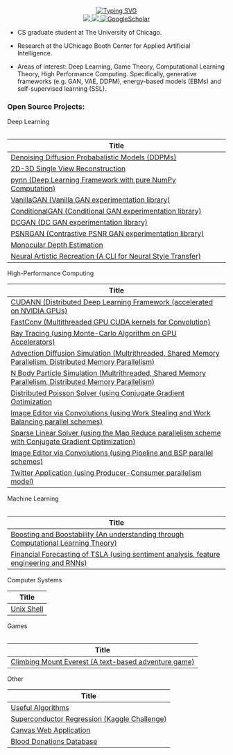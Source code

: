 <p align="center">
<a href="https://github.com/DhruvSrikanth">
    <img src="https://readme-typing-svg.demolab.com?font=Georgia&size=18&duration=2000&pause=500&multiline=true&width=500&height=80&lines=Dhruv+Srikanth;Deep+Learning+%7C+High-Performance+Computing+%7C+Engineering" alt="Typing SVG" />
</a>
<br/>


<a href="https://www.linkedin.com/in/dhruv-srikanth/">
    <img src="https://img.shields.io/badge/-Linkedin-blue?style=flat-square&logo=linkedin">
</a>
<a href="mailto:dhruvsrikanth@uchicago.edu">
    <img src="https://img.shields.io/badge/-Email-red?style=flat-square&logo=gmail&logoColor=white">
</a>
<a href='https://scholar.google.com/citations?hl=en&user=Dvh53xkAAAAJ' target="_blank">
    <img alt='GoogleScholar' src='https://img.shields.io/badge/Scholar-100000?style=flat&logo=GoogleScholar&logoColor=white&&color=0181FF'>
</a>

<br/> 
</p>

* CS graduate student at The University of Chicago. 

* Research at the UChicago Booth Center for Applied Artificial Intelligence.

* Areas of interest: Deep Learning, Game Theory, Computational Learning Theory, High Performance Computing. Specifically, generative frameworks (e.g. GAN, VAE, DDPM), energy-based models (EBMs) and self-supervised learning (SSL).


### Open Source Projects:

<table>
<tr> Deep Learning </tr> 
<tr>

|Title |
|--|
| [Denoising Diffusion Probabalistic Models (DDPMs)](https://github.com/DhruvSrikanth/DenoisingDiffusionProbabilisticModels) |
| [2D-3D Single View Reconstruction](https://github.com/DhruvSrikanth/2D-3D-Single-View-Reconstruction) |
| [pynn (Deep Learning Framework with pure NumPy Computation)](https://github.com/DhruvSrikanth/pynn) |
| [VanillaGAN (Vanilla GAN experimentation library)](https://github.com/DhruvSrikanth/VanillaGAN) |
| [ConditionalGAN (Conditional GAN experimentation library)](https://github.com/DhruvSrikanth/ConditionalGAN) |
| [DCGAN (DC GAN experimentation library)](https://github.com/DhruvSrikanth/DCGAN) |
| [PSNRGAN (Contrastive PSNR GAN experimentation library)](https://github.com/DhruvSrikanth/PSNRGAN) |
| [Monocular Depth Estimation](https://github.com/DhruvSrikanth/MonoDepth) |
| [Neural Artistic Recreation (A CLI for Neural Style Transfer)](https://github.com/DhruvSrikanth/NeuralArtisticRecreation-CLI-Tool) |



</tr>
    
<tr> High-Performance Computing </tr> 
<tr>

|Title |
|--|
| [CUDANN (Distributed Deep Learning Framework (accelerated on NVIDIA GPUs)](https://github.com/DhruvSrikanth/CUDANN)|
| [FastConv (Multithreaded GPU CUDA kernels for Convolution)](https://github.com/DhruvSrikanth/FastConv) |
| [Ray Tracing (using Monte-Carlo Algorithm on GPU Accelerators)](https://github.com/DhruvSrikanth/Monte-Carlo-Ray-Tracing) |
| [Advection Diffusion Simulation (Multrithreaded, Shared Memory Parallelism, Distributed Memory Parallelism)](https://github.com/DhruvSrikanth/Advection-Diffusion-Simulation) |
| [N Body Particle Simulation (Multrithreaded, Shared Memory Parallelism, Distributed Memory Parallelism)](https://github.com/DhruvSrikanth/N-Body-Simulation) |
| [Distributed Poisson Solver (using Conjugate Gradient Optimization](https://github.com/DhruvSrikanth/Conjugate-Gradient-Simulation) |
| [Image Editor via Convolutions (using Work Stealing and Work Balancing parallel schemes)](https://github.com/DhruvSrikanth/WorkBalancingStealingImageEditor) |
| [Sparse Linear Solver (using the Map Reduce parallelism scheme with Conjugate Gradient Optimization)](https://github.com/DhruvSrikanth/MapReduceSparseSolver) |
| [Image Editor via Convolutions (using Pipeline and BSP parallel schemes)](https://github.com/DhruvSrikanth/PipelineBSPImageEditor) |
| [Twitter Application (using Producer-Consumer parallelism model)](https://github.com/DhruvSrikanth/TwitterGo) |

</tr> 
    
</table>

<table>
    
<tr> Machine Learning </tr>
<tr>

   
|Title |
|--|
| [Boosting and Boostability (An understanding through Computational Learning Theory)](https://github.com/DhruvSrikanth/Boosting-Theory) |
| [Financial Forecasting of TSLA (using sentiment analysis, feature engineering and RNNs)](https://github.com/DhruvSrikanth/TSLA-Financial-Forecasting) |

<tr> Computer Systems </tr> 
<tr>

|Title |
|--|
| [Unix Shell](https://github.com/DhruvSrikanth/Unix-Like-Shell) |
 
</tr> 
</table>

<table>
<tr> Games </tr> 
<tr>
   
|Title |
|--|
| [Climbing Mount Everest (A text-based adventure game)](https://github.com/DhruvSrikanth/ClimbingEverestGame) |

<tr> Other </tr> 
<tr>

|Title | 
|--|
| [Useful Algorithms](https://github.com/DhruvSrikanth/Algorithms) |
| [Superconductor Regression (Kaggle Challenge)](https://github.com/DhruvSrikanth/Superconductor-Regression-Kaggle-Challenge) |
| [Canvas Web Application](https://github.com/DhruvSrikanth/Web-Dev-Project) |
| [Blood Donations Database](https://github.com/DhruvSrikanth/Blood-Donations-DB) |
 
</tr>
</table>
